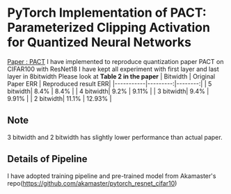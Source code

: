 # PyTorch Implementation of PACT: Parameterized Clipping Activation for Quantized Neural Networks
[Paper : PACT](https://arxiv.org/abs/1805.06085) 
I have implemented to reproduce quantization paper PACT on CIFAR100 with ResNet18
I have kept all experiment with first layer and last layer in 8bitwidth
Please look at **Table 2 in the paper**
| Bitwidth      | Original Paper ERR | Reproduced result ERR|
|-----------|---------:|--------:|
| 5 bitwidth|    8.4%    | 8.4%   |
| 4 bitwidth|    9.2%    | 9.11%   | 
| 3 bitwidth|    9.4%    | 9.91%   | 
| 2 bitwidth|    11.1%    | 12.93%   | 

## Note
3 bitwidth and 2 bitwidth has slightly lower performance than actual paper.

## Details of Pipeline
I have adopted training pipeline and pre-trained model from Akamaster's repo(https://github.com/akamaster/pytorch_resnet_cifar10) 

